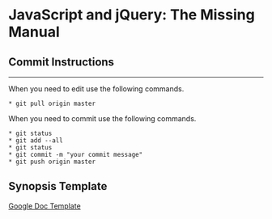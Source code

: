 # JavaScript and jQuery: The Missing Manual

## Commit Instructions
---

When you need to edit use the following commands.

	* git pull origin master

When you need to commit use the following commands.

	* git status
	* git add --all
	* git status
	* git commit -m "your commit message"
	* git push origin master

## Synopsis Template

[Google Doc Template](https://docs.google.com/document/d/1pB1PZ_s6LGZeoQUW_2ZadbeoAm5eAFHkAt_PB1bYakw/edit?usp=sharing)